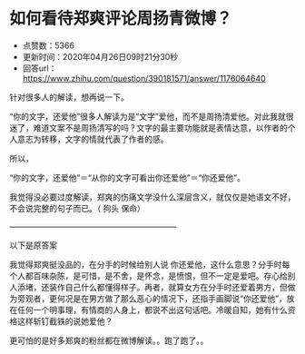 # 如何看待郑爽评论周扬青微博？
- 点赞数：5366
- 更新时间：2020年04月26日09时21分30秒
- 回答url：https://www.zhihu.com/question/390181571/answer/1176064640
<body>
 <p data-pid="lfiJtQlX">针对很多人的解读，想再说一下。</p>
 <p data-pid="EphymeNJ">“你的文字，还爱他”很多人解读为是“文字”爱他，而不是周扬清爱他。对此我就很迷了，难道文案不是周扬清写的吗？文字的最主要功能就是表情达意，以作者的个人意志为转移，文字的情就代表了作者的感。</p>
 <p data-pid="5YTH4j8L">所以，</p>
 <p data-pid="3wvhv1rk">“你的文字，还爱他”＝“从你的文字可看出你还爱他”＝“你还爱他”。</p>
 <p data-pid="QztLw2il">我觉得没必要过度解读，郑爽的伤痛文学没什么深层含义，就仅仅是她语文不好，不会说完整的句子而已。（ 狗头 保命）</p>
 <p data-pid="vMn2j-rM">—————————————————————</p>
 <p data-pid="BcUXsnKR">以下是原答案</p>
 <p data-pid="IdHnsBqt">我觉得郑爽挺没品的，在分手的时候给别人说 你还爱他，这什么意思？分手时每个人都百味杂陈，是可惜，是不舍，是怀念，是愤恨，但不一定是爱吧。存心给别人添堵，还装作自己什么都懂得样子。再者，就算女方在分手时还爱着男方，但做为旁观者，更何况是在男方做了那么恶心的情况下，还指手画脚说“你还爱他”，放在任何一个明事理，有情商的人身上，都说不出这句话吧。冷暖自知，她有什么资格这样斩钉截铁的说她爱他？</p>
 <p data-pid="5jY8luNx">更可怕的是好多郑爽的粉丝都在微博解读。。跑了跑了。。</p>
</body>